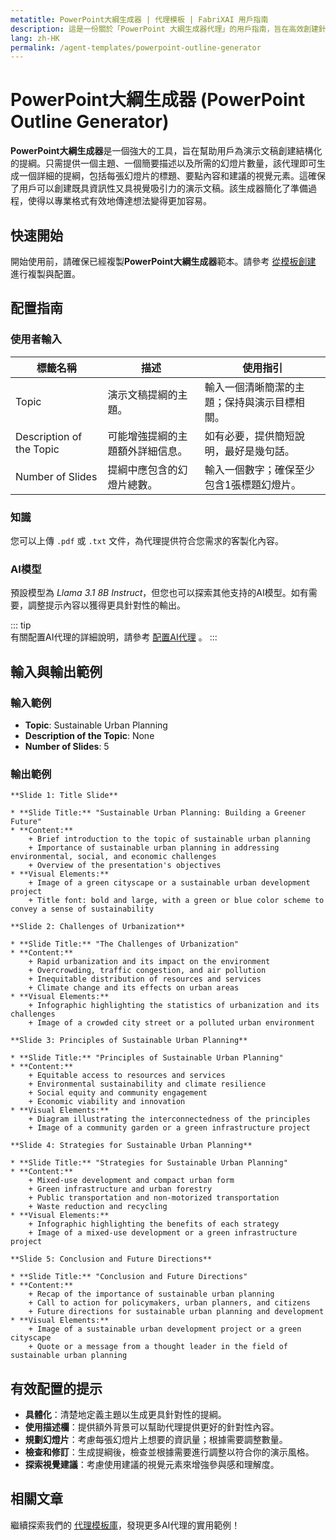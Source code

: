 ```yaml
---
metatitle: PowerPoint大綱生成器 | 代理模板 | FabriXAI 用戶指南
description: 這是一份關於「PowerPoint 大綱生成器代理」的用戶指南，旨在高效創建針對特定主題的詳細的PowerPoint大綱。
lang: zh-HK
permalink: /agent-templates/powerpoint-outline-generator
---
```


# PowerPoint大綱生成器 (PowerPoint Outline Generator)

**PowerPoint大綱生成器**是一個強大的工具，旨在幫助用戶為演示文稿創建結構化的提綱。只需提供一個主題、一個簡要描述以及所需的幻燈片數量，該代理即可生成一個詳細的提綱，包括每張幻燈片的標題、要點內容和建議的視覺元素。這確保了用戶可以創建既具資訊性又具視覺吸引力的演示文稿。該生成器簡化了準備過程，使得以專業格式有效地傳達想法變得更加容易。


## 快速開始  

開始使用前，請確保已經複製**PowerPoint大綱生成器**範本。請參考 [從模板創建](/zh-hk/create-from-templates/) 進行複製與配置。 


## 配置指南  

### 使用者輸入

| 標籤名稱               | 描述                                                     | 使用指引                                   |  
| ---------------------- | -------------------------------------------------------- | ----------------------------------------- |  
| Topic                    | 演示文稿提綱的主題。                      | 輸入一個清晰簡潔的主題；保持與演示目標相關。 |
| Description of the Topic | 可能增強提綱的主題額外詳細信息。 | 如有必要，提供簡短說明，最好是幾句話。       |
| Number of Slides         | 提綱中應包含的幻燈片總數。        | 輸入一個數字；確保至少包含1張標題幻燈片。          |

### 知識  

您可以上傳 `.pdf` 或 `.txt` 文件，為代理提供符合您需求的客製化內容。  

### AI模型  

預設模型為 *Llama 3.1 8B Instruct*，但您也可以探索其他支持的AI模型。如有需要，調整提示內容以獲得更具針對性的輸出。  

::: tip  
有關配置AI代理的詳細說明，請參考 [配置AI代理](/zh-hk/configure-ai-agent/) 。
:::  


## 輸入與輸出範例

### 輸入範例

- **Topic**: Sustainable Urban Planning
- **Description of the Topic**: None
- **Number of Slides**: 5

### 輸出範例

```
**Slide 1: Title Slide**

* **Slide Title:** "Sustainable Urban Planning: Building a Greener Future"
* **Content:**
	+ Brief introduction to the topic of sustainable urban planning
	+ Importance of sustainable urban planning in addressing environmental, social, and economic challenges
	+ Overview of the presentation's objectives
* **Visual Elements:**
	+ Image of a green cityscape or a sustainable urban development project
	+ Title font: bold and large, with a green or blue color scheme to convey a sense of sustainability

**Slide 2: Challenges of Urbanization**

* **Slide Title:** "The Challenges of Urbanization"
* **Content:**
	+ Rapid urbanization and its impact on the environment
	+ Overcrowding, traffic congestion, and air pollution
	+ Inequitable distribution of resources and services
	+ Climate change and its effects on urban areas
* **Visual Elements:**
	+ Infographic highlighting the statistics of urbanization and its challenges
	+ Image of a crowded city street or a polluted urban environment

**Slide 3: Principles of Sustainable Urban Planning**

* **Slide Title:** "Principles of Sustainable Urban Planning"
* **Content:**
	+ Equitable access to resources and services
	+ Environmental sustainability and climate resilience
	+ Social equity and community engagement
	+ Economic viability and innovation
* **Visual Elements:**
	+ Diagram illustrating the interconnectedness of the principles
	+ Image of a community garden or a green infrastructure project

**Slide 4: Strategies for Sustainable Urban Planning**

* **Slide Title:** "Strategies for Sustainable Urban Planning"
* **Content:**
	+ Mixed-use development and compact urban form
	+ Green infrastructure and urban forestry
	+ Public transportation and non-motorized transportation
	+ Waste reduction and recycling
* **Visual Elements:**
	+ Infographic highlighting the benefits of each strategy
	+ Image of a mixed-use development or a green infrastructure project

**Slide 5: Conclusion and Future Directions**

* **Slide Title:** "Conclusion and Future Directions"
* **Content:**
	+ Recap of the importance of sustainable urban planning
	+ Call to action for policymakers, urban planners, and citizens
	+ Future directions for sustainable urban planning and development
* **Visual Elements:**
	+ Image of a sustainable urban development project or a green cityscape
	+ Quote or a message from a thought leader in the field of sustainable urban planning
```


## 有效配置的提示

- **具體化**：清楚地定義主題以生成更具針對性的提綱。
- **使用描述欄**：提供額外背景可以幫助代理提供更好的針對性內容。
- **規劃幻燈片**：考慮每張幻燈片上想要的資訊量；根據需要調整數量。
- **檢查和修訂**：生成提綱後，檢查並根據需要進行調整以符合你的演示風格。
- **探索視覺建議**：考慮使用建議的視覺元素來增強參與感和理解度。


## 相關文章

繼續探索我們的 [代理模板庫](/zh-hk/agent-templates/)，發現更多AI代理的實用範例！